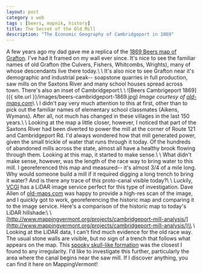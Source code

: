 ```yaml
---
layout: post
category : web
tags : [beers, mapnik, history]
title: The Secret of the Old Mill
description: "The Economic Geography of Cambridgeport in 1869"
---
```


A few years ago my dad gave me a replica of the [1869 Beers map of Grafton](http://shop.old-maps.com/vermont/towns/windham-co-vt-1869-town/grafton-vermont-1869-old-town-map-reprint-windham-co/). I've had it framed on my wall ever since. It's nice to see the familiar names of old Grafton (the Culvers, Fishers, Whitcombs, Wrights), many of whose descendants live there today.\\
\\
It's also nice to see Grafton near it's demographic and industrial peak-- soapstone quarries in full production, saw mills on the Saxtons River and many school houses spread across town. There's also an inset of Cambridgeport:\\
\\
![Beers Cambrigeport 1869]({{ site.url }}/images/beers-cambridgeport-1869.jpg)
*Image courtesy of [old-maps.com](http://old-maps.com)*\\
\\
I didn't pay very much attention to this at first, other than to pick out the familiar names of elementary school classmates (Aikens, Wymans). After all, not much has changed in these villages in the last 150 years.\\
\\
Looking at the map a little closer, however, I noticed that part of the Saxtons River had been diverted to power the mill at the corner of Route 121 and Cambridgeport Rd. I'd always wondered how that mill generated power, given the small trickle of water that runs through it today. Of the hundreds of abandoned mills across the state, almost all have a healthy brook flowing through them. Looking at this map, it started to make sense.\\
\\
What didn't make sense, however, was the length of the race way to bring water to this mill. I georeferenced this map and measured-- it's almost 3/4 of a mile long. Why would someone build a mill if it required digging a long trench to bring it water? And is there any trace of this proto-canal visible today?\\
\\
Luckily, [VCGI](http://vcgi.vermont.gov) has a LiDAR image service perfect for this type of investigation. Dave Allen of [old-maps.com](http://old-maps.com) was happy to provide a high-res scan of the image, and I quickly got to work, georeferencing the historic map and comparing it to the image service. Here's a comparison of the historic map to today's LiDAR hillshade:\\
\\
[http://www.mappingvermont.org/projects/cambridgeport-mill-analysis/](http://www.mappingvermont.org/projects/cambridgeport-mill-analysis/)\\
\\
Looking at the LiDAR data, I can't find much evidence for the old race way. The usual stone walls are visible, but no sign of a trench that follows what appears on the map. This [spooky skull-like formation](http://www.mappingvermont.org/projects/cambridgeport-mill-analysis/#19/43.15299/-72.55950) was the closest I found to any irregularity. I'd like to investigate this further, particularly the area where the canal begins near the saw mill. If I discover anything, you can find it here on MappingVermont! 
